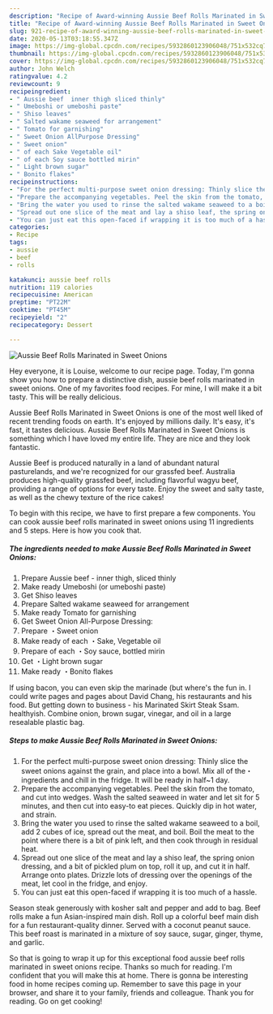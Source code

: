 ```yaml
---
description: "Recipe of Award-winning Aussie Beef Rolls Marinated in Sweet Onions"
title: "Recipe of Award-winning Aussie Beef Rolls Marinated in Sweet Onions"
slug: 921-recipe-of-award-winning-aussie-beef-rolls-marinated-in-sweet-onions
date: 2020-05-13T03:18:55.347Z
image: https://img-global.cpcdn.com/recipes/5932860123906048/751x532cq70/aussie-beef-rolls-marinated-in-sweet-onions-recipe-main-photo.jpg
thumbnail: https://img-global.cpcdn.com/recipes/5932860123906048/751x532cq70/aussie-beef-rolls-marinated-in-sweet-onions-recipe-main-photo.jpg
cover: https://img-global.cpcdn.com/recipes/5932860123906048/751x532cq70/aussie-beef-rolls-marinated-in-sweet-onions-recipe-main-photo.jpg
author: John Welch
ratingvalue: 4.2
reviewcount: 9
recipeingredient:
- " Aussie beef  inner thigh sliced thinly"
- " Umeboshi or umeboshi paste"
- " Shiso leaves"
- " Salted wakame seaweed for arrangement"
- " Tomato for garnishing"
- " Sweet Onion AllPurpose Dressing"
- " Sweet onion"
- " of each Sake Vegetable oil"
- " of each Soy sauce bottled mirin"
- " Light brown sugar"
- " Bonito flakes"
recipeinstructions:
- "For the perfect multi-purpose sweet onion dressing: Thinly slice the sweet onions against the grain, and place into a bowl. Mix all of the・ ingredients and chill in the fridge. It will be ready in half~1 day."
- "Prepare the accompanying vegetables. Peel the skin from the tomato, and cut into wedges. Wash the salted seaweed in water and let sit for 5 minutes, and then cut into easy-to eat pieces. Quickly dip in hot water, and strain."
- "Bring the water you used to rinse the salted wakame seaweed to a boil, add 2 cubes of ice, spread out the meat, and boil. Boil the meat to the point where there is a bit of pink left, and then cook through in residual heat."
- "Spread out one slice of the meat and lay a shiso leaf, the spring onion dressing, and a bit of pickled plum on top, roll it up, and cut it in half. Arrange onto plates. Drizzle lots of dressing over the openings of the meat, let cool in the fridge, and enjoy."
- "You can just eat this open-faced if wrapping it is too much of a hassle."
categories:
- Recipe
tags:
- aussie
- beef
- rolls

katakunci: aussie beef rolls 
nutrition: 119 calories
recipecuisine: American
preptime: "PT22M"
cooktime: "PT45M"
recipeyield: "2"
recipecategory: Dessert

---
```



![Aussie Beef Rolls Marinated in Sweet Onions](https://img-global.cpcdn.com/recipes/5932860123906048/751x532cq70/aussie-beef-rolls-marinated-in-sweet-onions-recipe-main-photo.jpg)

Hey everyone, it is Louise, welcome to our recipe page. Today, I'm gonna show you how to prepare a distinctive dish, aussie beef rolls marinated in sweet onions. One of my favorites food recipes. For mine, I will make it a bit tasty. This will be really delicious.

Aussie Beef Rolls Marinated in Sweet Onions is one of the most well liked of recent trending foods on earth. It's enjoyed by millions daily. It's easy, it's fast, it tastes delicious. Aussie Beef Rolls Marinated in Sweet Onions is something which I have loved my entire life. They are nice and they look fantastic.

Aussie Beef is produced naturally in a land of abundant natural pasturelands, and we&#39;re recognized for our grassfed beef. Australia produces high-quality grassfed beef, including flavorful wagyu beef, providing a range of options for every taste. Enjoy the sweet and salty taste, as well as the chewy texture of the rice cakes!


To begin with this recipe, we have to first prepare a few components. You can cook aussie beef rolls marinated in sweet onions using 11 ingredients and 5 steps. Here is how you cook that.

<!--inarticleads1-->

##### The ingredients needed to make Aussie Beef Rolls Marinated in Sweet Onions:

1. Prepare  Aussie beef - inner thigh, sliced thinly
1. Make ready  Umeboshi (or umeboshi paste)
1. Get  Shiso leaves
1. Prepare  Salted wakame seaweed for arrangement
1. Make ready  Tomato for garnishing
1. Get  Sweet Onion All-Purpose Dressing:
1. Prepare  ・Sweet onion
1. Make ready  of each ・Sake, Vegetable oil
1. Prepare  of each ・Soy sauce, bottled mirin
1. Get  ・Light brown sugar
1. Make ready  ・Bonito flakes


If using bacon, you can even skip the marinade (but where&#39;s the fun in. I could write pages and pages about David Chang, his restaurants and his food. But getting down to business - his Marinated Skirt Steak Ssam. healthyish. Combine onion, brown sugar, vinegar, and oil in a large resealable plastic bag. 

<!--inarticleads2-->

##### Steps to make Aussie Beef Rolls Marinated in Sweet Onions:

1. For the perfect multi-purpose sweet onion dressing: Thinly slice the sweet onions against the grain, and place into a bowl. Mix all of the・ ingredients and chill in the fridge. It will be ready in half~1 day.
1. Prepare the accompanying vegetables. Peel the skin from the tomato, and cut into wedges. Wash the salted seaweed in water and let sit for 5 minutes, and then cut into easy-to eat pieces. Quickly dip in hot water, and strain.
1. Bring the water you used to rinse the salted wakame seaweed to a boil, add 2 cubes of ice, spread out the meat, and boil. Boil the meat to the point where there is a bit of pink left, and then cook through in residual heat.
1. Spread out one slice of the meat and lay a shiso leaf, the spring onion dressing, and a bit of pickled plum on top, roll it up, and cut it in half. Arrange onto plates. Drizzle lots of dressing over the openings of the meat, let cool in the fridge, and enjoy.
1. You can just eat this open-faced if wrapping it is too much of a hassle.


Season steak generously with kosher salt and pepper and add to bag. Beef rolls make a fun Asian-inspired main dish. Roll up a colorful beef main dish for a fun restaurant-quality dinner. Served with a coconut peanut sauce. This beef roast is marinated in a mixture of soy sauce, sugar, ginger, thyme, and garlic. 

So that is going to wrap it up for this exceptional food aussie beef rolls marinated in sweet onions recipe. Thanks so much for reading. I'm confident that you will make this at home. There is gonna be interesting food in home recipes coming up. Remember to save this page in your browser, and share it to your family, friends and colleague. Thank you for reading. Go on get cooking!
